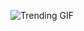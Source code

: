 ![Trending GIF](https://media1.giphy.com/media/v1.Y2lkPThiYjIxNzcyNDFvY2wybW0wdHJkZ2p6cjJjMTFqZGo1bWF0aDA3Ymp2MG9jbndodyZlcD12MV9naWZzX3NlYXJjaCZjdD1n/CuuSHzuc0O166MRfjt/giphy.gif)
